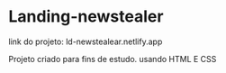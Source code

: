 # Landing-newstealer

link do projeto: ld-newstealear.netlify.app

Projeto criado para fins de estudo.
usando HTML E CSS
